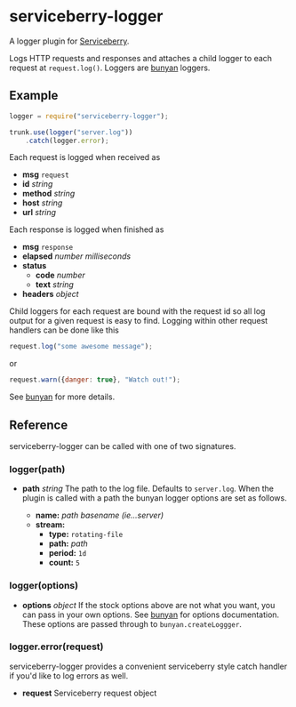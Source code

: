 serviceberry-logger
===================

A logger plugin for [Serviceberry](https://serviceberry.js.org).

Logs HTTP requests and responses and attaches a child logger to each request at
`request.log()`. Loggers are [bunyan](https://www.npmjs.com/package/bunyan) loggers.

Example
-------

```JavaScript
logger = require("serviceberry-logger");

trunk.use(logger("server.log"))
	.catch(logger.error);
```

Each request is logged when received as
  - **msg** `request`
  - **id** *string*
  - **method** *string*
  - **host** *string*
  - **url** *string*

Each response is logged when finished as
  - **msg** `response`
  - **elapsed** *number milliseconds*
  - **status**
    - **code** *number*
	- **text** *string*
  - **headers** *object*	 

Child loggers for each request are bound with the request id so all log output
for a given request is easy to find. Logging within other request handlers
can be done like this

```JavaScript
request.log("some awesome message");
```
or
```JavaScript
request.warn({danger: true}, "Watch out!");
```

See [bunyan](https://www.npmjs.com/package/bunyan) for more details.


Reference
---------

serviceberry-logger can be called with one of two signatures.

### logger(path)

  - **path** *string*
    The path to the log file. Defaults to `server.log`. When the plugin is called
	with a path the bunyan logger options are set as follows.

	- **name:** *path basename (ie...server)*
	- **stream:**
	  - **type:** `rotating-file`
	  - **path:** *path*
	  - **period:** `1d`
	  - **count:** `5`

### logger(options)

  - **options** *object*
    If the stock options above are not what you want, you can pass in your own
	options. See [bunyan](https://www.npmjs.com/package/bunyan) for options
	documentation. These options are passed through to `bunyan.createLoggger`.

### logger.error(request)

serviceberry-logger provides a convenient serviceberry style catch handler if
you'd like to log errors as well.

  - **request**
    Serviceberry request object
